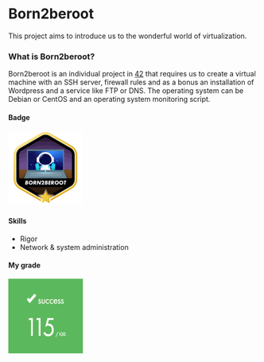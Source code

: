 # Born2beroot
This project aims to introduce us to the wonderful world of virtualization.

### What is Born2beroot?
Born2beroot is an individual project in [42](https://www.42sp.org.br/) that requires us to create a virtual machine with an SSH server, firewall rules and as a bonus an installation of Wordpress and a service like FTP or DNS. The operating system can be Debian or CentOS and an operating system monitoring script.

#### Badge
<img src="./img/born2berootm.png" width="150" height="150"/>

#### Skills
- Rigor
- Network & system administration

#### My grade
<img src="./img/score.png" width="150" height="150"/>
